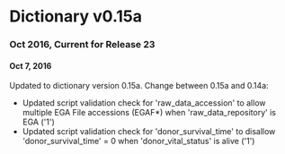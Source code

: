# Dictionary v0.15a

### Oct 2016, Current for Release 23

#### **Oct 7, 2016**
Updated to dictionary version 0.15a. Change between 0.15a and 0.14a:

* Updated script validation check for 'raw_data_accession' to allow multiple EGA File accessions (EGAF*) when 'raw_data_repository' is EGA ('1')
* Updated script validation check for 'donor_survival_time' to disallow 'donor_survival_time' = 0 when 'donor_vital_status' is alive ('1')
